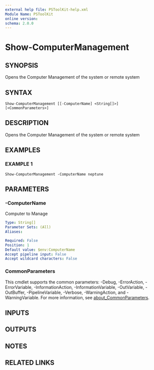 ```yaml
---
external help file: PSToolKit-help.xml
Module Name: PSToolKit
online version:
schema: 2.0.0
---
```


# Show-ComputerManagement

## SYNOPSIS
Opens the Computer Management of the system or remote system

## SYNTAX

```
Show-ComputerManagement [[-ComputerName] <String[]>] [<CommonParameters>]
```

## DESCRIPTION
Opens the Computer Management of the system or remote system

## EXAMPLES

### EXAMPLE 1
```
Show-ComputerManagement -ComputerName neptune
```

## PARAMETERS

### -ComputerName
Computer to Manage

```yaml
Type: String[]
Parameter Sets: (All)
Aliases:

Required: False
Position: 1
Default value: $env:ComputerName
Accept pipeline input: False
Accept wildcard characters: False
```

### CommonParameters
This cmdlet supports the common parameters: -Debug, -ErrorAction, -ErrorVariable, -InformationAction, -InformationVariable, -OutVariable, -OutBuffer, -PipelineVariable, -Verbose, -WarningAction, and -WarningVariable. For more information, see [about_CommonParameters](http://go.microsoft.com/fwlink/?LinkID=113216).

## INPUTS

## OUTPUTS

## NOTES

## RELATED LINKS

